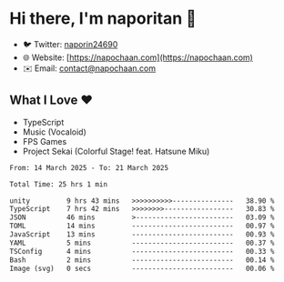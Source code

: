# Hi there, I'm naporitan 👋

- 🐦 Twitter: [naporin24690](https://twitter.com/naporin24690)
- 🌐 Website: [https://napochaan.com](https://napochaan.com)
- ✉️ Email: [contact@napochaan.com](mailto:contact@napochaan.com)

## What I Love ❤️
- TypeScript
- Music (Vocaloid)
- FPS Games
- Project Sekai (Colorful Stage! feat. Hatsune Miku)

<!--START_SECTION:waka-->

```txt
From: 14 March 2025 - To: 21 March 2025

Total Time: 25 hrs 1 min

unity         9 hrs 43 mins   >>>>>>>>>>---------------   38.90 %
TypeScript    7 hrs 42 mins   >>>>>>>>-----------------   30.83 %
JSON          46 mins         >------------------------   03.09 %
TOML          14 mins         -------------------------   00.97 %
JavaScript    13 mins         -------------------------   00.93 %
YAML          5 mins          -------------------------   00.37 %
TSConfig      4 mins          -------------------------   00.33 %
Bash          2 mins          -------------------------   00.14 %
Image (svg)   0 secs          -------------------------   00.06 %
```

<!--END_SECTION:waka-->

